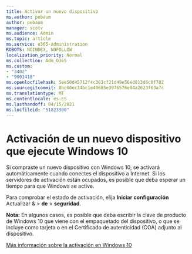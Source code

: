 ```yaml
---
title: Activar un nuevo dispositivo
ms.author: pebaum
author: pebaum
manager: scotv
ms.audience: Admin
ms.topic: article
ms.service: o365-administration
ROBOTS: NOINDEX, NOFOLLOW
localization_priority: Normal
ms.collection: Adm_O365
ms.custom:
- "3402"
- "9001418"
ms.openlocfilehash: 5ee50d45712f4c363cf21d49e56ed813d6c0f782
ms.sourcegitcommit: 8bc60ec34bc1e40685e3976576e04a2623f63a7c
ms.translationtype: MT
ms.contentlocale: es-ES
ms.lasthandoff: 04/15/2021
ms.locfileid: "51823300"
---
```

# <a name="activating-a-new-device-running-windows-10"></a>Activación de un nuevo dispositivo que ejecute Windows 10

Si compraste un nuevo dispositivo con Windows 10, se activará automáticamente cuando conectes el dispositivo a Internet. Si los servidores de activación están ocupados, es posible que deba esperar un tiempo para que Windows se active.

Para comprobar el estado de activación, elija **Iniciar** **configuración** Actualizar &  >  **de**  >  **seguridad**.

**Nota:** En algunos casos, es posible que deba escribir la clave de producto de Windows 10 que viene con el empaquetado del dispositivo, o que se incluye como tarjeta o en el Certificado de autenticidad (COA) adjunto al dispositivo.

[Más información sobre la activación en Windows 10](https://support.microsoft.com/help/12440)